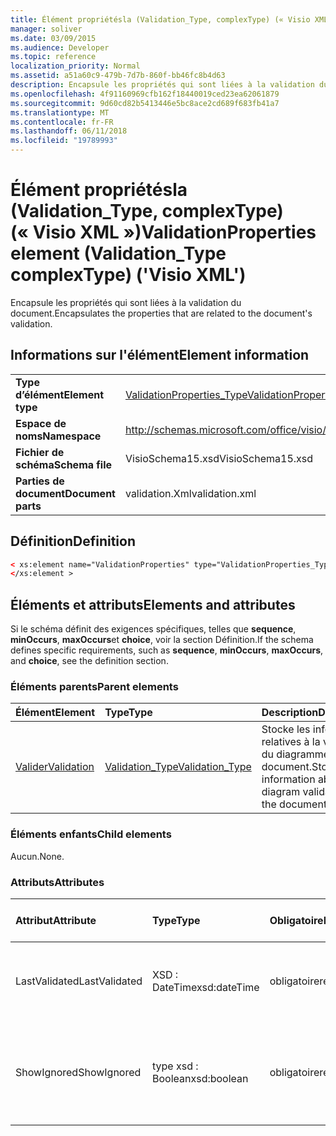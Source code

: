 ```yaml
---
title: Élément propriétésla (Validation_Type, complexType) (« Visio XML »)
manager: soliver
ms.date: 03/09/2015
ms.audience: Developer
ms.topic: reference
localization_priority: Normal
ms.assetid: a51a60c9-479b-7d7b-860f-bb46fc8b4d63
description: Encapsule les propriétés qui sont liées à la validation du document.
ms.openlocfilehash: 4f91160969cfb162f18440019ced23ea62061879
ms.sourcegitcommit: 9d60cd82b5413446e5bc8ace2cd689f683fb41a7
ms.translationtype: MT
ms.contentlocale: fr-FR
ms.lasthandoff: 06/11/2018
ms.locfileid: "19789993"
---
```

# <a name="validationproperties-element-validationtype-complextype-visio-xml"></a><span data-ttu-id="ad794-103">Élément propriétésla (Validation_Type, complexType) (« Visio XML »)</span><span class="sxs-lookup"><span data-stu-id="ad794-103">ValidationProperties element (Validation_Type complexType) ('Visio XML')</span></span>

<span data-ttu-id="ad794-104">Encapsule les propriétés qui sont liées à la validation du document.</span><span class="sxs-lookup"><span data-stu-id="ad794-104">Encapsulates the properties that are related to the document's validation.</span></span>
  
## <a name="element-information"></a><span data-ttu-id="ad794-105">Informations sur l'élément</span><span class="sxs-lookup"><span data-stu-id="ad794-105">Element information</span></span>

|||
|:-----|:-----|
|<span data-ttu-id="ad794-106">**Type d’élément**</span><span class="sxs-lookup"><span data-stu-id="ad794-106">**Element type**</span></span> <br/> |[<span data-ttu-id="ad794-107">ValidationProperties_Type</span><span class="sxs-lookup"><span data-stu-id="ad794-107">ValidationProperties_Type</span></span>](validationproperties_type-complextypevisio-xml.md) <br/> |
|<span data-ttu-id="ad794-108">**Espace de noms**</span><span class="sxs-lookup"><span data-stu-id="ad794-108">**Namespace**</span></span> <br/> |http://schemas.microsoft.com/office/visio/2012/main  <br/> |
|<span data-ttu-id="ad794-109">**Fichier de schéma**</span><span class="sxs-lookup"><span data-stu-id="ad794-109">**Schema file**</span></span> <br/> |<span data-ttu-id="ad794-110">VisioSchema15.xsd</span><span class="sxs-lookup"><span data-stu-id="ad794-110">VisioSchema15.xsd</span></span>  <br/> |
|<span data-ttu-id="ad794-111">**Parties de document**</span><span class="sxs-lookup"><span data-stu-id="ad794-111">**Document parts**</span></span> <br/> |<span data-ttu-id="ad794-112">validation.Xml</span><span class="sxs-lookup"><span data-stu-id="ad794-112">validation.xml</span></span>  <br/> |
   
## <a name="definition"></a><span data-ttu-id="ad794-113">Définition</span><span class="sxs-lookup"><span data-stu-id="ad794-113">Definition</span></span>

```XML
< xs:element name="ValidationProperties" type="ValidationProperties_Type" minOccurs="0" maxOccurs="1" >
</xs:element >
```

## <a name="elements-and-attributes"></a><span data-ttu-id="ad794-114">Éléments et attributs</span><span class="sxs-lookup"><span data-stu-id="ad794-114">Elements and attributes</span></span>

<span data-ttu-id="ad794-115">Si le schéma définit des exigences spécifiques, telles que **sequence**, **minOccurs**, **maxOccurs**et **choice**, voir la section Définition.</span><span class="sxs-lookup"><span data-stu-id="ad794-115">If the schema defines specific requirements, such as **sequence**, **minOccurs**, **maxOccurs**, and **choice**, see the definition section.</span></span> 
  
### <a name="parent-elements"></a><span data-ttu-id="ad794-116">Éléments parents</span><span class="sxs-lookup"><span data-stu-id="ad794-116">Parent elements</span></span>

|<span data-ttu-id="ad794-117">**Élément**</span><span class="sxs-lookup"><span data-stu-id="ad794-117">**Element**</span></span>|<span data-ttu-id="ad794-118">**Type**</span><span class="sxs-lookup"><span data-stu-id="ad794-118">**Type**</span></span>|<span data-ttu-id="ad794-119">**Description**</span><span class="sxs-lookup"><span data-stu-id="ad794-119">**Description**</span></span>|
|:-----|:-----|:-----|
|[<span data-ttu-id="ad794-120">Valider</span><span class="sxs-lookup"><span data-stu-id="ad794-120">Validation</span></span>](validation-elementvisio-xml.md) <br/> |[<span data-ttu-id="ad794-121">Validation_Type</span><span class="sxs-lookup"><span data-stu-id="ad794-121">Validation_Type</span></span>](validation_type-complextypevisio-xml.md) <br/> |<span data-ttu-id="ad794-122">Stocke les informations relatives à la validation du diagramme pour le document.</span><span class="sxs-lookup"><span data-stu-id="ad794-122">Stores information about diagram validation for the document.</span></span>  <br/> |
   
### <a name="child-elements"></a><span data-ttu-id="ad794-123">Éléments enfants</span><span class="sxs-lookup"><span data-stu-id="ad794-123">Child elements</span></span>

<span data-ttu-id="ad794-124">Aucun.</span><span class="sxs-lookup"><span data-stu-id="ad794-124">None.</span></span>
  
### <a name="attributes"></a><span data-ttu-id="ad794-125">Attributs</span><span class="sxs-lookup"><span data-stu-id="ad794-125">Attributes</span></span>

|<span data-ttu-id="ad794-126">**Attribut**</span><span class="sxs-lookup"><span data-stu-id="ad794-126">**Attribute**</span></span>|<span data-ttu-id="ad794-127">**Type**</span><span class="sxs-lookup"><span data-stu-id="ad794-127">**Type**</span></span>|<span data-ttu-id="ad794-128">**Obligatoire**</span><span class="sxs-lookup"><span data-stu-id="ad794-128">**Required**</span></span>|<span data-ttu-id="ad794-129">**Description**</span><span class="sxs-lookup"><span data-stu-id="ad794-129">**Description**</span></span>|<span data-ttu-id="ad794-130">**Valeurs possibles**</span><span class="sxs-lookup"><span data-stu-id="ad794-130">**Possible values**</span></span>|
|:-----|:-----|:-----|:-----|:-----|
|<span data-ttu-id="ad794-131">LastValidated</span><span class="sxs-lookup"><span data-stu-id="ad794-131">LastValidated</span></span>  <br/> |<span data-ttu-id="ad794-132">XSD : DateTime</span><span class="sxs-lookup"><span data-stu-id="ad794-132">xsd:dateTime</span></span>  <br/> |<span data-ttu-id="ad794-133">obligatoire</span><span class="sxs-lookup"><span data-stu-id="ad794-133">required</span></span>  <br/> |<span data-ttu-id="ad794-134">Date et heure auxquelles le document a été validé en dernier.</span><span class="sxs-lookup"><span data-stu-id="ad794-134">The date and time that the document was last validated.</span></span>  <br/> |<span data-ttu-id="ad794-135">Valeurs du type xsd : DateTime.</span><span class="sxs-lookup"><span data-stu-id="ad794-135">Values of the xsd:dateTime type.</span></span>  <br/> |
|<span data-ttu-id="ad794-136">ShowIgnored</span><span class="sxs-lookup"><span data-stu-id="ad794-136">ShowIgnored</span></span>  <br/> |<span data-ttu-id="ad794-137">type xsd : Boolean</span><span class="sxs-lookup"><span data-stu-id="ad794-137">xsd:boolean</span></span>  <br/> |<span data-ttu-id="ad794-138">obligatoire</span><span class="sxs-lookup"><span data-stu-id="ad794-138">required</span></span>  <br/> |<span data-ttu-id="ad794-139">Indique si les problèmes de validation ignorés dans la fenêtre problèmes.</span><span class="sxs-lookup"><span data-stu-id="ad794-139">Specifies whether to show ignored validation issues in the Issues window.</span></span>  <br/> |<span data-ttu-id="ad794-140">Valeurs du type de type xsd : Boolean.</span><span class="sxs-lookup"><span data-stu-id="ad794-140">Values of the xsd:boolean type.</span></span>  <br/> |
   

